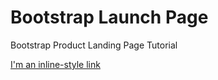 # Bootstrap Launch Page
 Bootstrap Product Landing Page Tutorial
 
[I'm an inline-style link](https://www.google.com)
